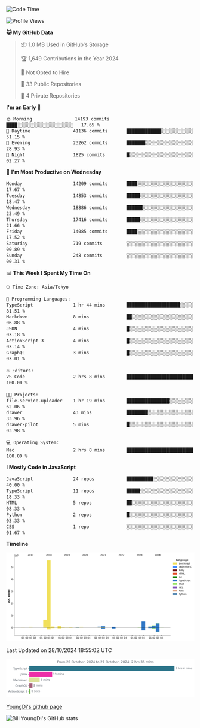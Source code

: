 <!--START_SECTION:waka-->
![Code Time](http://img.shields.io/badge/Code%20Time-993%20hrs%2049%20mins-blue)

![Profile Views](http://img.shields.io/badge/Profile%20Views-0-blue)

**🐱 My GitHub Data** 

> 📦 1.0 MB Used in GitHub's Storage 
 > 
> 🏆 1,649 Contributions in the Year 2024
 > 
> 🚫 Not Opted to Hire
 > 
> 📜 33 Public Repositories 
 > 
> 🔑 4 Private Repositories 
 > 
**I'm an Early 🐤** 

```text
🌞 Morning                14193 commits       ████░░░░░░░░░░░░░░░░░░░░░   17.65 % 
🌆 Daytime                41136 commits       █████████████░░░░░░░░░░░░   51.15 % 
🌃 Evening                23262 commits       ███████░░░░░░░░░░░░░░░░░░   28.93 % 
🌙 Night                  1825 commits        █░░░░░░░░░░░░░░░░░░░░░░░░   02.27 % 
```
📅 **I'm Most Productive on Wednesday** 

```text
Monday                   14209 commits       ████░░░░░░░░░░░░░░░░░░░░░   17.67 % 
Tuesday                  14853 commits       █████░░░░░░░░░░░░░░░░░░░░   18.47 % 
Wednesday                18886 commits       ██████░░░░░░░░░░░░░░░░░░░   23.49 % 
Thursday                 17416 commits       █████░░░░░░░░░░░░░░░░░░░░   21.66 % 
Friday                   14085 commits       ████░░░░░░░░░░░░░░░░░░░░░   17.52 % 
Saturday                 719 commits         ░░░░░░░░░░░░░░░░░░░░░░░░░   00.89 % 
Sunday                   248 commits         ░░░░░░░░░░░░░░░░░░░░░░░░░   00.31 % 
```


📊 **This Week I Spent My Time On** 

```text
🕑︎ Time Zone: Asia/Tokyo

💬 Programming Languages: 
TypeScript               1 hr 44 mins        ████████████████████░░░░░   81.51 % 
Markdown                 8 mins              ██░░░░░░░░░░░░░░░░░░░░░░░   06.88 % 
JSON                     4 mins              █░░░░░░░░░░░░░░░░░░░░░░░░   03.18 % 
ActionScript 3           4 mins              █░░░░░░░░░░░░░░░░░░░░░░░░   03.14 % 
GraphQL                  3 mins              █░░░░░░░░░░░░░░░░░░░░░░░░   03.01 % 

🔥 Editors: 
VS Code                  2 hrs 8 mins        █████████████████████████   100.00 % 

🐱‍💻 Projects: 
file-service-uploader    1 hr 19 mins        ████████████████░░░░░░░░░   62.06 % 
drawer                   43 mins             ████████░░░░░░░░░░░░░░░░░   33.96 % 
drawer-pilot             5 mins              █░░░░░░░░░░░░░░░░░░░░░░░░   03.98 % 

💻 Operating System: 
Mac                      2 hrs 8 mins        █████████████████████████   100.00 % 
```

**I Mostly Code in JavaScript** 

```text
JavaScript               24 repos            ██████████░░░░░░░░░░░░░░░   40.00 % 
TypeScript               11 repos            █████░░░░░░░░░░░░░░░░░░░░   18.33 % 
HTML                     5 repos             ██░░░░░░░░░░░░░░░░░░░░░░░   08.33 % 
Python                   2 repos             █░░░░░░░░░░░░░░░░░░░░░░░░   03.33 % 
CSS                      1 repo              ░░░░░░░░░░░░░░░░░░░░░░░░░   01.67 % 
```



**Timeline**

![Lines of Code chart](https://raw.githubusercontent.com/Youngdi/Youngdi/master/assets/bar_graph.png)


 Last Updated on 28/10/2024 18:55:02 UTC
<!--END_SECTION:waka-->

![wakatime](./images/stat.svg)

[YoungDi's github page](https://youngdi.github.io)

![Bill YoungDi's GitHub stats](https://github-readme-stats.vercel.app/api?username=youngdi&count_private=true&show_icons=true)
